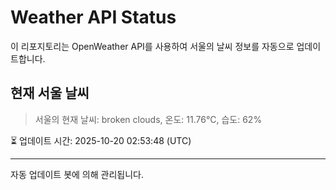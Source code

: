 
# Weather API Status

이 리포지토리는 OpenWeather API를 사용하여 서울의 날씨 정보를 자동으로 업데이트합니다.

## 현재 서울 날씨
> 서울의 현재 날씨: broken clouds, 온도: 11.76°C, 습도: 62%

⏳ 업데이트 시간: 2025-10-20 02:53:48 (UTC)

---
자동 업데이트 봇에 의해 관리됩니다.
